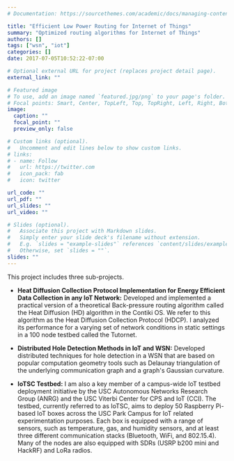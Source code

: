 ```yaml
---
# Documentation: https://sourcethemes.com/academic/docs/managing-content/

title: "Efficient Low Power Routing for Internet of Things"
summary: "Optimized routing algorithms for Internet of Things"
authors: []
tags: ["wsn", "iot"]
categories: []
date: 2017-07-05T10:52:22-07:00

# Optional external URL for project (replaces project detail page).
external_link: ""

# Featured image
# To use, add an image named `featured.jpg/png` to your page's folder.
# Focal points: Smart, Center, TopLeft, Top, TopRight, Left, Right, BottomLeft, Bottom, BottomRight.
image:
  caption: ""
  focal_point: ""
  preview_only: false

# Custom links (optional).
#   Uncomment and edit lines below to show custom links.
# links:
# - name: Follow
#   url: https://twitter.com
#   icon_pack: fab
#   icon: twitter

url_code: ""
url_pdf: ""
url_slides: ""
url_video: ""

# Slides (optional).
#   Associate this project with Markdown slides.
#   Simply enter your slide deck's filename without extension.
#   E.g. `slides = "example-slides"` references `content/slides/example-slides.md`.
#   Otherwise, set `slides = ""`.
slides: ""
---
```

This project includes three sub-projects.

* **Heat Diffusion Collection Protocol Implementation for Energy Efficient Data Collection in any IoT Network:** 
Developed and implemented a practical version of a theoretical Back-pressure routing algorithm called the Heat Diffusion (HD) algorithm in the Contiki OS. We refer to this algorithm as the Heat Diffusion Collection Protocol (HDCP). I analyzed its performance for a varying set of network conditions in static settings in a 100 node testbed called the Tutornet.

* **Distributed Hole Detection Methods in IoT and WSN:** 
Developed distributed techniques for hole detection in a WSN that are based on popular computation geometry tools such as Delaunay triangulation of the underlying communication graph and a graph's Gaussian curvature. 

* **IoTSC Testbed:**  I am also a key member of a campus-wide IoT testbed deployment initiative by the USC Autonomous Networks Research Group (ANRG) and the USC Viterbi Center for CPS and IoT (CCI). The testbed, currently referred to as IoTSC, aims to deploy 50 Raspberry Pi-based IoT boxes across the USC Park Campus for IoT related experimentation purposes. Each box is equipped with a range of sensors, such as temperature, gas, and humidity sensors, and at least three different communication stacks (Bluetooth, WiFi, and 802.15.4). Many of the nodes are also equipped with SDRs (USRP b200 mini and HackRF) and LoRa radios.
